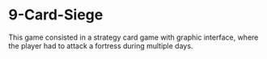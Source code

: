 # 9-Card-Siege


This game consisted in a strategy card game with graphic interface, where the player had to attack a fortress during multiple days.
